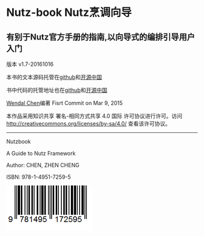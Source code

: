 # Nutz-book Nutz烹调向导

## 有别于Nutz官方手册的指南,以向导式的编排引导用户入门

版本 v1.7-20161016

本书的文本源码托管在[github](https://github.com/wendal/nutz-book)和[开源中国](http://git.oschina.net/wendal/nutz-book)

书中代码的托管地址也在[github](https://github.com/wendal/nutz-book-project)和[开源中国](http://git.oschina.net/wendal/nutz-book-project)

[Wendal Chen](http://wendal.net)编著 Fisrt Commit on Mar 9, 2015

本作品采用知识共享 署名-相同方式共享 4.0 国际 许可协议进行许可。访问 http://creativecommons.org/licenses/by-sa/4.0/ 查看该许可协议。

--------------------------------------------------

Nutzbook

A Guide to Nutz Framework

Author: CHEN, ZHEN CHENG

ISBN: 978-1-4951-7259-5

![ISBN](isbn.png)
